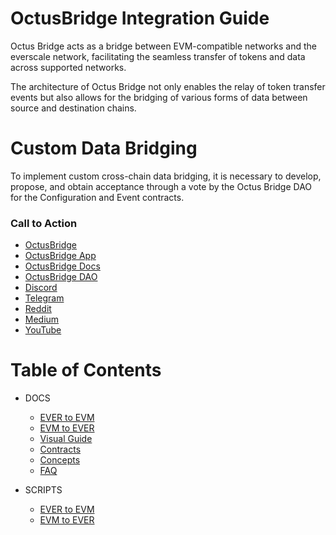 # OctusBridge Integration Guide

Octus Bridge acts as a bridge between EVM-compatible networks and the everscale network, facilitating the seamless transfer of tokens and data across supported networks.

The architecture of Octus Bridge not only enables the relay of token transfer events but also allows for the bridging of various forms of data between source and destination chains.

# Custom Data Bridging

To implement custom cross-chain data bridging, it is necessary to develop, propose, and obtain acceptance through a vote by the Octus Bridge DAO for the Configuration and Event contracts.

### Call to Action

- [OctusBridge](https://octusbridge.io)
- [OctusBridge App](https://app.octusbridge.io/bridge)
- [OctusBridge Docs](https://docs.octusbridge.io)
- [OctusBridge DAO](https://app.octusbridge.io/governance)
- [Discord](https://discord.gg/6dryaZQNmC)
- [Telegram](https://t.me/broxus_chat)
- [Reddit](https://www.reddit.com/r/crypto_is_easy)
- [Medium](https://medium.com/Broxus)
- [YouTube](https://www.youtube.com/channel/UCQ_XxaWTFxyQbiVI_SDiOmQs)

# Table of Contents

- DOCS

  - [EVER to EVM](./docs/EVER-to-EVM.md)
  - [EVM to EVER](./docs/EVM-to-EVER.md)
  - [Visual Guide](./docs/Visual-Guide/README.md)
  - [Contracts](./docs/addresses.md)
  - [Concepts](./docs/Concepts/ToC.md)
  - [FAQ](./docs/FAQ.md)

- SCRIPTS
  - [EVER to EVM](#)
  - [EVM to EVER](#)
